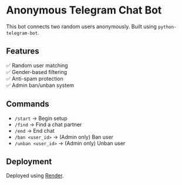 # Anonymous Telegram Chat Bot
This bot connects two random users anonymously. Built using `python-telegram-bot`.

## Features
✅ Random user matching  
✅ Gender-based filtering  
✅ Anti-spam protection  
✅ Admin ban/unban system  

## Commands
- `/start` → Begin setup
- `/find` → Find a chat partner
- `/end` → End chat
- `/ban <user_id>` → (Admin only) Ban user
- `/unban <user_id>` → (Admin only) Unban user  

## Deployment
Deployed using [Render](https://render.com/).
